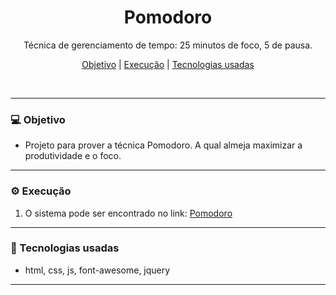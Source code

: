 <div style="text-align: center;">

# Pomodoro

Técnica de gerenciamento de tempo: 25 minutos de foco, 5 de pausa.

[Objetivo](#💻-objetivo) |
[Execução](#⚙️-execução) |
[Tecnologias usadas](#🚀-tecnologias-usadas)

</div>
<br>

---

### 💻 Objetivo

- Projeto para prover a técnica Pomodoro. A qual almeja maximizar a produtividade e o foco. 

---

### ⚙️ Execução

1. O sistema pode ser encontrado no link:
[Pomodoro](https://jordergomes.github.io/pomodoro)

---

### 🚀 Tecnologias usadas

- html, css, js, font-awesome, jquery
---
